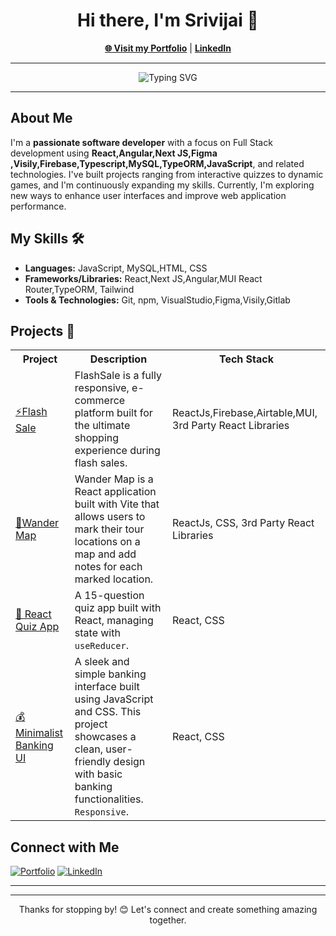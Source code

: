 <h1 align="center">Hi there, I'm Srivijai 👋</h1>
<p align="center">
    <a href="https://portfolio-srivijai.netlify.app/" target="_blank"><strong>🌐 Visit my Portfolio</strong></a> | 
    <a href="https://www.linkedin.com/in/srivijai" target="_blank"><strong>LinkedIn</strong></a>
</p>

---

<p align="center">
    <img src="https://readme-typing-svg.herokuapp.com?font=Fira+Code&size=22&pause=1000&color=33F7F7&width=435&lines=Front-end+Developer;Passionate+About+React+%26+JavaScript;Lifelong+Learner" alt="Typing SVG" />
</p>

---

<h2>About Me</h2>
<p>I'm a <strong>passionate software developer</strong> with a focus on Full Stack development using <strong>React,Angular,Next JS,Figma ,Visily,Firebase,Typescript,MySQL,TypeORM,JavaScript</strong>, and related technologies. I've built projects ranging from interactive quizzes to dynamic games, and I'm continuously expanding my skills. Currently, I'm exploring new ways to enhance user interfaces and improve web application performance.</p>

<h2>My Skills 🛠️</h2>
<ul>
    <li><strong>Languages:</strong> JavaScript, MySQL,HTML, CSS</li>
    <li><strong>Frameworks/Libraries:</strong> React,Next JS,Angular,MUI React Router,TypeORM, Tailwind</li>
    <li><strong>Tools & Technologies:</strong> Git, npm, VisualStudio,Figma,Visily,Gitlab</li>
</ul>

<h2>Projects 🚀</h2>
<table>
    <tr>
        <th>Project</th>
        <th>Description</th>
        <th>Tech Stack</th>
    </tr>
      <tr>
        <td><a href="https://github.com/Srivijai-S/FlashSale" target="_blank">⚡Flash Sale</a></td>
        <td>FlashSale is a fully responsive, e-commerce platform built for the ultimate shopping experience during flash sales.</td>
        <td>ReactJs,Firebase,Airtable,MUI, 3rd Party React Libraries </td>
    </tr>
    <tr>
        <td><a href="https://github.com/Srivijai-S/Wander-Map" target="_blank">📌Wander Map</a></td>
        <td>Wander Map is a React application built with Vite that allows users to mark their tour locations on a map and add notes for each marked location.</td>
        <td>ReactJs, CSS, 3rd Party React Libraries </td>
    </tr>
    <tr>
        <td><a href="https://github.com/Srivijai-S/React-Quiz" target="_blank">🧠 React Quiz App</a></td>
        <td>A 15-question quiz app built with React, managing state with <code>useReducer</code>.</td>
        <td>React, CSS</td>
    </tr>
 <tr>
        <td><a href="https://github.com/Srivijai-S/minimalist-banking"" target="_blank">💰 Minimalist Banking UI</a></td>
        <td>A sleek and simple banking interface built using JavaScript and CSS. This project showcases a clean, user-friendly design with basic banking functionalities.
 <code>Responsive</code>.</td>
        <td>React, CSS</td>
    </tr>
</table>

<h2>Connect with Me</h2>
<p>
    <a href="https://portfolio-srivijai.netlify.app/" target="_blank"><img alt="Portfolio" src="https://img.shields.io/badge/Portfolio-Visit-blue?style=flat-square&logo=google-chrome"></a>
    <a href="https://www.linkedin.com/in/srivijai" target="_blank"><img alt="LinkedIn" src="https://img.shields.io/badge/LinkedIn-Connect-blue?style=flat-square&logo=linkedin"></a>
</p>

---

---

<p align="center">
    Thanks for stopping by! 😊 Let's connect and create something amazing together.
</p>
